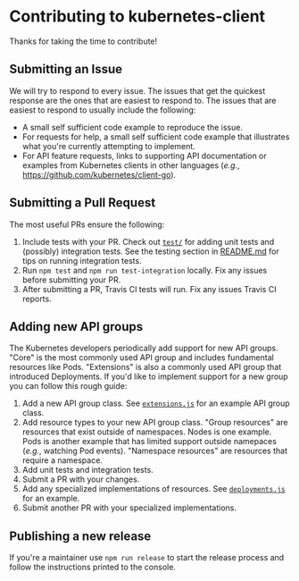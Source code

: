 # Contributing to kubernetes-client

Thanks for taking the time to contribute!

## Submitting an Issue

We will try to respond to every issue. The issues that get the
quickest response are the ones that are easiest to respond to. The
issues that are easiest to respond to usually include the
following:

* A small self sufficient code example to reproduce the issue.
* For requests for help, a small self sufficient code example that
  illustrates what you're currently attempting to implement.
* For API feature requests, links to supporting API documentation or
  examples from Kubernetes clients in other languages (*e.g.*,
  <https://github.com/kubernetes/client-go>).

## Submitting a Pull Request

The most useful PRs ensure the following:

1. Include tests with your PR. Check out [`test/`](test)
for adding unit tests and (possibly) integration tests. See the
testing section in
[README.md](https://github.com/godaddy/kubernetes-client#testing) for
tips on running integration tests.
1. Run `npm test` and `npm run test-integration` locally. Fix any
issues before submitting your PR.
1. After submitting a PR, Travis CI tests will run. Fix any issues
Travis CI reports.

## Adding new API groups

The Kubernetes developers periodically add support for new API
groups. "Core" is the most commonly used API group and includes
fundamental resources like Pods. "Extensions" is also a commonly used
API group that introduced Deployments. If you'd like to implement
support for a new group you can follow this rough guide:

1. Add a new API group class. See
[`extensions.js`](https://github.com/godaddy/kubernetes-client/blob/master/lib/extensions.js)
for an example API group class.
1. Add resource types to your new API group class. "Group resources"
are resources that exist outside of namespaces. Nodes is one
example. Pods is another example that has limited support outside
namepaces (*e.g.*, watching Pod events). "Namespace resources" are
resources that require a namespace.
1. Add unit tests and integration tests.
1. Submit a PR with your changes.
1. Add any specialized implementations of resources. See
[`deployments.js`](https://github.com/godaddy/kubernetes-client/blob/master/lib/deployments.js)
for an example.
1. Submit another PR with your specialized implementations.

## Publishing a new release

If you're a maintainer use `npm run release` to start the release
process and follow the instructions printed to the console.
